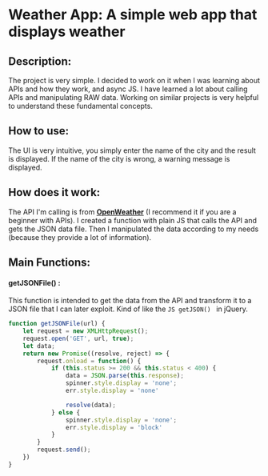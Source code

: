 # Weather App: A simple web app that displays weather

## Description: 
The project is very simple. I decided to work on it when I was learning about APIs and how they work, and async JS. I have learned a lot about calling APIs and manipulating RAW data.
Working on similar projects is very helpful to understand these fundamental concepts.


## How to use:
The UI is very intuitive, you simply enter the name of the city and the result is displayed. If the name of the city is wrong, a warning message is displayed. 


## How does it work: 
The API I'm calling is from **[OpenWeather](https://openweathermap.org/)** (I recommend it if you are a beginner with APIs). I created a function with plain JS that calls the API and gets the JSON data file. Then I manipulated the data according to my needs (because they provide a lot of information).

## Main Functions:
#### getJSONFile() : 
This function is intended to get the data from the API and transform it to a JSON file that I can later exploit. Kind of like the ```JS getJSON() ``` in jQuery.

```javascript
function getJSONFile(url) {
    let request = new XMLHttpRequest();
    request.open('GET', url, true);
    let data;
    return new Promise((resolve, reject) => {
        request.onload = function() {
            if (this.status >= 200 && this.status < 400) {
                data = JSON.parse(this.response);
                spinner.style.display = 'none';
                err.style.display = 'none'

                resolve(data);
            } else {
                spinner.style.display = 'none';
                err.style.display = 'block'
            }
        }
        request.send();
    })
}
```
